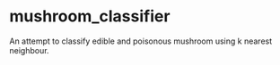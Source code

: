 # mushroom_classifier
An attempt to classify edible and poisonous mushroom using k nearest neighbour.

